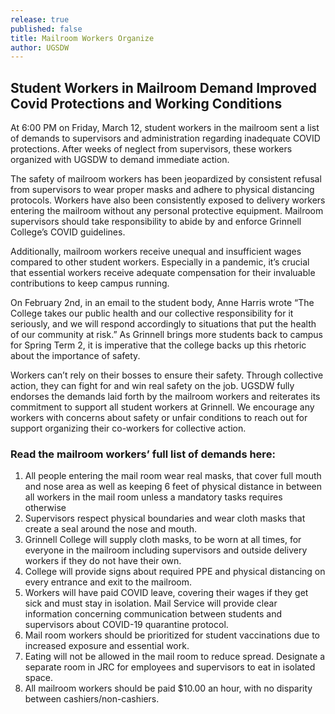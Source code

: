 ```yaml
---
release: true
published: false
title: Mailroom Workers Organize
author: UGSDW
---
```

## Student Workers in Mailroom Demand Improved Covid Protections and Working Conditions

At 6:00 PM on Friday, March 12, student workers in the mailroom sent a list of demands to supervisors and administration regarding inadequate COVID protections. After weeks of neglect from supervisors, these workers organized with UGSDW to demand immediate action.

The safety of mailroom workers has been jeopardized by consistent refusal from supervisors to wear proper masks and adhere to physical distancing protocols. Workers have also been consistently exposed to delivery workers entering the mailroom without any personal protective equipment. Mailroom supervisors should take responsibility to abide by and enforce Grinnell College’s COVID guidelines. 

Additionally, mailroom workers receive unequal and insufficient wages compared to other student workers. Especially in a pandemic, it’s crucial that essential workers receive adequate compensation for their invaluable contributions to keep campus running. 

On February 2nd, in an email to the student body, Anne Harris wrote “The College takes our public health and our collective responsibility for it seriously, and we will respond accordingly to situations that put the health of our community at risk.” As Grinnell brings more students back to campus for Spring Term 2, it is imperative that the college backs up this rhetoric about the importance of safety. 

Workers can’t rely on their bosses to ensure their safety. Through collective action, they can fight for and win real safety on the job. UGSDW fully endorses the demands laid forth by the mailroom workers and reiterates its commitment to support all student workers at Grinnell. We encourage any workers with concerns about safety or unfair conditions to reach out for support organizing their co-workers for collective action.

### Read the mailroom workers’ full list of demands here: 

1. All people entering the mail room wear real masks, that cover full mouth and nose area as well as keeping 6 feet of physical distance in between all workers in the mail room unless a mandatory tasks requires otherwise
2. Supervisors respect physical boundaries and wear cloth masks that create a seal around the nose and mouth.
3. Grinnell College will supply cloth masks, to be worn at all times, for everyone in the mailroom including supervisors and outside delivery workers if they do not have their own.
4. College will provide signs about required PPE and physical distancing on every entrance and exit to the mailroom.
5. Workers will have paid COVID leave, covering their wages if they get sick and must stay in isolation. Mail Service will provide clear information concerning communication between students and supervisors about COVID-19 quarantine protocol. 
6. Mail room workers should be prioritized for student vaccinations due to increased exposure and essential work.
7. Eating will not be allowed in the mail room to reduce spread. Designate a separate room in JRC for employees and supervisors to eat in isolated space.
8. All mailroom workers should be paid $10.00 an hour, with no disparity between cashiers/non-cashiers.
